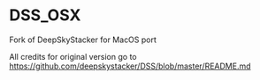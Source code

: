 # DSS_OSX
Fork of DeepSkyStacker for MacOS port

All credits for original version go to https://github.com/deepskystacker/DSS/blob/master/README.md
